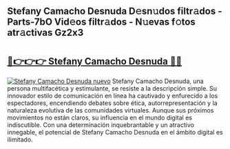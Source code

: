 ## Stefany Camacho Desnuda D𝚎sn𝚞dos filtr𝚊dos - Parts-7bO Vid𝚎os filtr𝚊dos - N𝚞evas f𝚘tos atr𝚊ctivas Gz2x3

# <h2><a href="http://mbe38z7.tromn.icu/?c=Stefany+Camacho+Desnuda">🔗👉👉👉 Stefany Camacho Desnuda 🔗🔗</a></h2>

[![Stefany Camacho Desnuda nuevo](https://i.imgur.com/pEAQMta.gif)](http://mbe38z7.tromn.icu/?c=Stefany+Camacho+Desnuda)
Stefany Camacho Desnuda, una persona multifacética y estimulante, se resiste a la descripción simple. Su innovador estilo de comunicación en línea ha cautivado y enfurecido a los espectadores, encendiendo debates sobre ética, autorrepresentación y la naturaleza evolutiva de las comunidades virtuales. Aunque sus próximos movimientos no están claros, su influencia en el mundo digital es indiscutible. Con una determinación inquebrantable y un atractivo innegable, el potencial de Stefany Camacho Desnuda en el ámbito digital es ilimitado.
